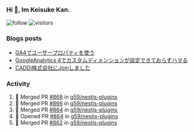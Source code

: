 ### Hi 👋, Im Keisuke Kan.

<!--
**9renpoto/9renpoto** is a ✨ _special_ ✨ repository because its `README.md` (this file) appears on your GitHub profile.

Here are some ideas to get you started:

- 🔭 I’m currently working on ...
- 🌱 I’m currently learning ...
- 👯 I’m looking to collaborate on ...
- 🤔 I’m looking for help with ...
- 💬 Ask me about ...
- 📫 How to reach me: ...
- 😄 Pronouns: ...
- ⚡ Fun fact: ...
-->

![follow](https://img.shields.io/github/followers/9renpoto?label=Follow&style=social)
![visitors](https://komarev.com/ghpvc/?username=9renpoto&label=Profile%20views&color=0e75b6&style=flat)

### Blogs posts

<!-- BLOG-POST-LIST:START -->
- [GA4でユーザープロパティを使う](https://9renpoto.dev/2021/02/21/google-analytics-4-user-properties/)
- [GoogleAnalytics 4でカスタムディメンションが設定できておらずハマる](https://9renpoto.dev/2021/02/13/google-analytics-4/)
- [CADDi株式会社にJoinしました](https://9renpoto.dev/2020/12/05/join/)
<!-- BLOG-POST-LIST:END -->

### Activity

<!--START_SECTION:activity-->
1. 🎉 Merged PR [#868](https://github.com/g59/nestjs-plugins/pull/868) in [g59/nestjs-plugins](https://github.com/g59/nestjs-plugins)
2. 🎉 Merged PR [#866](https://github.com/g59/nestjs-plugins/pull/866) in [g59/nestjs-plugins](https://github.com/g59/nestjs-plugins)
3. 🎉 Merged PR [#864](https://github.com/g59/nestjs-plugins/pull/864) in [g59/nestjs-plugins](https://github.com/g59/nestjs-plugins)
4. 💪 Opened PR [#864](https://github.com/g59/nestjs-plugins/pull/864) in [g59/nestjs-plugins](https://github.com/g59/nestjs-plugins)
5. 🎉 Merged PR [#862](https://github.com/g59/nestjs-plugins/pull/862) in [g59/nestjs-plugins](https://github.com/g59/nestjs-plugins)
<!--END_SECTION:activity-->

<!--START_SECTION:waka-->
<!--END_SECTION:waka-->